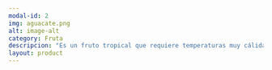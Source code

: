 ```yaml
---
modal-id: 2
img: aguacate.png
alt: image-alt
category: Fruta
descripcion: "Es un fruto tropical que requiere temperaturas muy cálidas, por lo cual se cultiva muy poco en la península. Truco para saber su punto de madurez: quitarle el botón superior y mirar el color del fruto. Si es verde, aún será duro; marron, pasado; amarillo, ¡perfecto!"
layout: product
---
```

